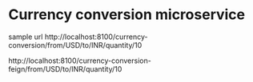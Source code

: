 # Currency conversion microservice

sample url
http://localhost:8100/currency-conversion/from/USD/to/INR/quantity/10

http://localhost:8100/currency-conversion-feign/from/USD/to/INR/quantity/10